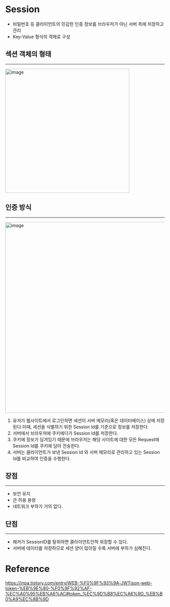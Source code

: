 # Session
- 비밀번호 등 클라이언트의 민감한 인증 정보를 브라우저가 아닌 서버 측에 저장하고 관리
- Key-Value 형식의 객체로 구성

## 섹션 객체의 형태
---

<img width="392" alt="image" src="https://user-images.githubusercontent.com/68246962/235292653-bea36e15-f9ae-4c2b-9939-ac7c956b0d12.png">  


## 인증 방식
---

<img width="602" alt="image" src="https://user-images.githubusercontent.com/68246962/235292691-f303f6c4-bc86-4391-a1d4-355886c36719.png">   

1. 유저가 웹사이트에서 로그인하면 세션이 서버 메모리(혹은 데이터베이스) 상에 저장된다.이때, 세션을 식별하기 위한 Session Id를 기준으로 정보를 저장한다.
2. 서버에서 브라우저에 쿠키에다가 Session Id를 저장한다.
3. 쿠키에 정보가 담겨있기 때문에 브라우저는 해당 사이트에 대한 모든 Request에 Session Id를 쿠키에 담아 전송한다.
4. 서버는 클라이언트가 보낸 Session Id 와 서버 메모리로 관리하고 있는 Session Id를 비교하여 인증을 수행한다.

## 장점
---
- 보안 유지
- 큰 허용 용량
- 네트워크 부하가 거의 없다.

## 단점
---

- 해커가 SessionID를 탈취하면 클라이언트인척 위장할 수 있다. 
- 서버에 데이터를 저장하므로 세션 양이 많아질 수록 서버에 부하가 심해진다. 

# Reference
https://inpa.tistory.com/entry/WEB-%F0%9F%93%9A-JWTjson-web-token-%EB%9E%80-%F0%9F%92%AF-%EC%A0%95%EB%A6%AC#token_%EC%9D%B8%EC%A6%9D_%EB%B0%A9%EC%8B%9D  